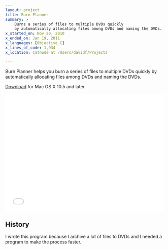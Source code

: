 ```yaml
---
layout: project
title: Burn Planner
summary: >
    Burns a series of files to multiple DVDs quickly
    by automatically allocating files among DVDs and naming the DVDs.
x_started_on: Nov 20, 2010
x_ended_on: Jan 19, 2011
x_languages: [Objective_C]
x_lines_of_code: 1,934
x_location: Cathode at /Users/davidf/Projects

---
```

Burn Planner helps you burn a series of files to multiple DVDs quickly by 
automatically allocating files among DVDs and naming the DVDs.

<a class="btn btn-success" href="Burn%20Planner%20v1.0.dmg">Download</a> for Mac OS X 10.5 and later

<!-- Screencast (original dimensions 420 x 315)-->
<iframe width="500" height="371" src="//www.youtube.com/embed/1GaEYlAx2CI" frameborder="0" allowfullscreen></iframe>

## History

I wrote this program because I archive a lot of files to DVDs and I needed a
program to make the process faster.
